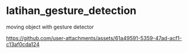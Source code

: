 # latihan_gesture_detection

moving object with gesture detector



https://github.com/user-attachments/assets/61a49591-5359-47ad-acf1-c13af0cda124

